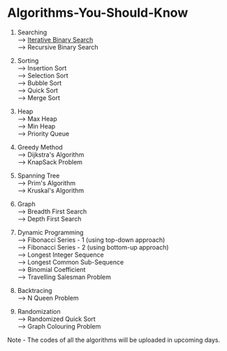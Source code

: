 # Algorithms-You-Should-Know

1) Searching                                                                                                                                                           
--> [Iterative Binary Search](https://github.com/00Raj00/Algorithms-You-Should-Know/blob/main/Searching/Iterative-Binary-Search.cpp)                                   
--> Recursive Binary Search
                                                                                                                                                                       
2) Sorting                                                                                                                                                             
--> Insertion Sort                                                                                                                                                     
--> Selection Sort                                                                                                                                                     
--> Bubble Sort                                                                                                                                                         
--> Quick Sort                                                                                                                                                         
--> Merge Sort                                                                                                                                                         
                                                                                                                                                                       
3) Heap                                                                                                                                                                 
--> Max Heap                                                                                                                                                           
--> Min Heap                                                                                                                                                           
--> Priority Queue                                                                                                                                                     
                                                                                                                                                                       
4) Greedy Method                                                                                                                                                       
--> Dijkstra's Algorithm                                                                                                                                               
--> KnapSack Problem                                                                                                                                                   
                                                                                                                                                                       
5) Spanning Tree                                                                                                                                                       
--> Prim's Algorithm                                                                                                                                                   
--> Kruskal's Algorithm                                                                                                                                                 
                                                                                                                                                                       
6) Graph                                                                                                                                                               
--> Breadth First Search                                                                                                                                               
--> Depth First Search                                                                                                                                                 
                                                                                                                                                                       
7) Dynamic Programming                                                                                                                                                 
--> Fibonacci Series - 1 (using top-down approach)                                                                                                                     
--> Fibonacci Series - 2 (using bottom-up approach)                                                                                                                     
--> Longest Integer Sequence                                                                                                                                           
--> Longest Common Sub-Sequence                                                                                                                                         
--> Binomial Coefficient                                                                                                                                               
--> Travelling Salesman Problem                                                                                                                                         
                                                                                                                                                                       
8) Backtracing                                                                                                                                                         
--> N Queen Problem                                                                                                                                                     
                                                                                                                                                                       
9) Randomization                                                                                                                                                       
--> Randomized Quick Sort                                                                                                                                               
--> Graph Colouring Problem                                                                                                                                             
                                                                                                                                                                       
Note - The codes of all the algorithms will be uploaded in upcoming days.                                                                                               
